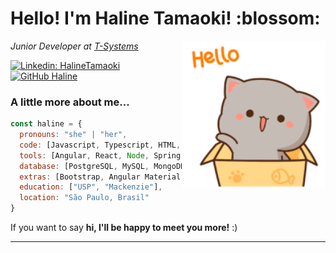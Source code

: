 <h1> Hello! I'm Haline Tamaoki! :blossom:	</h1>
<img align='right' src="https://raw.githubusercontent.com/HalineTamaoki/HalineTamaoki/main/image/hello.gif" width="230" alt="gif of a cute cat saying Hello">
<p><em>Junior Developer at <a href="https://www.t-systems.com/">T-Systems</a></br></em></p>

[![Linkedin: HalineTamaoki](https://img.shields.io/badge/-HalineTamaoki-blue?style=flat-square&logo=Linkedin&logoColor=white&link=https://www.linkedin.com/in/haline-tamaoki-a7851811b/)](https://www.linkedin.com/in/haline-tamaoki-a7851811b/)
[![GitHub Haline](https://img.shields.io/github/followers/HalineTamaoki?label=follow&style=social)](https://github.com/HalineTamaoki)

### A little more about me...  

```javascript
const haline = {
  pronouns: "she" | "her",
  code: [Javascript, Typescript, HTML, CSS, Java],
  tools: [Angular, React, Node, Spring Boot],
  database: [PostgreSQL, MySQL, MongoDB],
  extras: [Bootstrap, Angular Material, FIGMA],
  education: ["USP", "Mackenzie"],
  location: "São Paulo, Brasil"
}
```
<p> If you want to say <b>hi, I'll be happy to meet you more!</b> :)</p>

---
